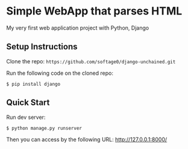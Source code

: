 # Simple WebApp that parses HTML

My very first web application project with Python, Django


## Setup Instructions

Clone the repo: `https://github.com/softage0/django-unchained.git`

Run the following code on the cloned repo:
```
$ pip install django
```


## Quick Start

Run dev server:
```
$ python manage.py runserver
```

Then you can access by the following URL:
http://127.0.0.1:8000/

